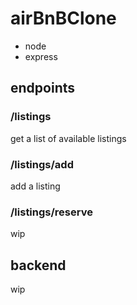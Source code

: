# airBnBClone

* node
* express

## endpoints

### /listings
get a list of available listings

### /listings/add
add a listing

### /listings/reserve
wip

## backend
wip